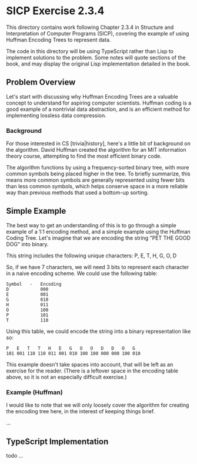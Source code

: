 # SICP Exercise 2.3.4

This directory contains work following Chapter 2.3.4 in Structure and
Interpretation of Computer Programs (SICP), covering the example of
using Huffman Encoding Trees to represent data.

The code in this directory will be using TypeScript rather than Lisp to
implement solutions to the problem. Some notes will quote sections of the
book, and may display the original Lisp implementation detailed in the book.

## Problem Overview

Let's start with discussing why Huffman Encoding Trees are a valuable
concept to understand for aspiring computer scientists. Huffman coding is
a good example of a nontrivial data abstraction, and is an efficient method for
implementing lossless data compression.

### Background

For those interested in CS [trivia|history], here's a little bit of
background on the algorithm. David Huffman created the algorithm for an MIT
information theory course, attempting to find the most efficient binary code.

The algorithm functions by using a frequency-sorted binary tree, with more
common symbols being placed higher in the tree. To briefly summarize, this
means more common symbols are generally represented using fewer bits
than less common symbols, which helps conserve space in a more reliable way
than previous methods that used a bottom-up sorting.

## Simple Example

The best way to get an understanding of this is to go through a simple example
of a 1:1 encoding method, and a simple example using the Huffman Coding Tree.
Let's imagine that we are encoding the string "PET THE GOOD DOG" into binary.

This string includes the following unique characters: P, E, T, H, G, O, D

So, if we have 7 characters, we will need 3 bits to represent each character
in a naive encoding scheme. We could use the following table:

```
Symbol   -   Encoding
D            000
E            001
G            010
H            011
O            100
P            101
T            110
```

Using this table, we could encode the string into a binary representation like
so:

```
P   E   T   T   H   E   G   O   O   D   D   O   G
101 001 110 110 011 001 010 100 100 000 000 100 010
```

This example doesn't take spaces into account, that will be left as an
exercise for the reader. (There is a leftover space in the encoding table above,
so it is not an especially difficult exercise.)

### Example (Huffman)

I would like to note that we will only loosely cover the algorithm for
creating the encoding tree here, in the interest of keeping things brief.

...


## TypeScript Implementation

todo ...
